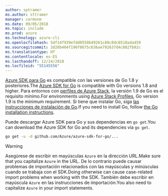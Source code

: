 ```yaml
---
author: sptramer
ms.author: sttramer
manager: carmonm
ms.date: 09/05/2018
ms.topic: include
ms.prod: azure
ms.technology: azure-cli
ms.openlocfilehash: 5df14f939efdd0550b49261c88c8dc6518ada459
ms.sourcegitcommit: 3d26b464f196f8675c636ae792637d4c882fb92c
ms.translationtype: HT
ms.contentlocale: es-ES
ms.lasthandoff: 12/14/2018
ms.locfileid: "55145556"
---
```

<span data-ttu-id="22d98-101">[Azure SDK para Go](https://github.com/Azure/azure-sdk-for-go) es compatible con las versiones de Go 1.8 y posteriores.</span><span class="sxs-lookup"><span data-stu-id="22d98-101">The [Azure SDK for Go](https://github.com/Azure/azure-sdk-for-go) is compatible with Go versions 1.8 and higher.</span></span> <span data-ttu-id="22d98-102">Para entornos con [perfiles de Azure Stack](/azure/azure-stack/user/azure-stack-version-profiles-go), la versión 1.9 de Go es el requisito mínimo.</span><span class="sxs-lookup"><span data-stu-id="22d98-102">For environments using [Azure Stack Profiles](/azure/azure-stack/user/azure-stack-version-profiles-go), Go version 1.9 is the minimum requirement.</span></span>
<span data-ttu-id="22d98-103">Si tiene que instalar Go, siga [las instrucciones de instalación de Go](https://golang.org/doc/install).</span><span class="sxs-lookup"><span data-stu-id="22d98-103">If you need to install Go, follow [the Go installation instructions](https://golang.org/doc/install).</span></span>

<span data-ttu-id="22d98-104">Puede descargar Azure SDK para Go y sus dependencias en `go get`.</span><span class="sxs-lookup"><span data-stu-id="22d98-104">You can download the Azure SDK for Go and its dependencies via `go get`.</span></span>

```bash
go get -u -d github.com/Azure/azure-sdk-for-go/...
```

> [!WARNING]
> <span data-ttu-id="22d98-105">Asegúrese de escribir en mayúsculas `Azure` en la dirección URL.</span><span class="sxs-lookup"><span data-stu-id="22d98-105">Make sure that you capitalize `Azure` in the URL.</span></span> <span data-ttu-id="22d98-106">De lo contrario puede causar problemas de importación relacionados con las mayúsculas y minúsculas cuando se trabaja con el SDK.</span><span class="sxs-lookup"><span data-stu-id="22d98-106">Doing otherwise can cause case-related import problems when working with the SDK.</span></span> <span data-ttu-id="22d98-107">También debe escribir en mayúscula `Azure` en las instrucciones de importación.</span><span class="sxs-lookup"><span data-stu-id="22d98-107">You also need to capitalize `Azure` in your import statements.</span></span>
